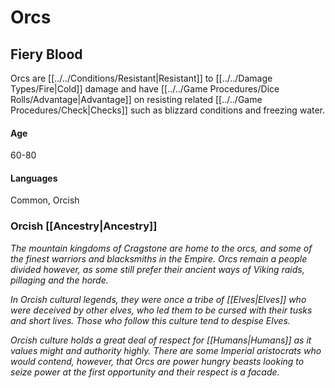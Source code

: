 # Orcs

## Fiery Blood
Orcs are [[../../Conditions/Resistant\|Resistant]] to [[../../Damage Types/Fire\|Cold]] damage and have [[../../Game Procedures/Dice Rolls/Advantage|Advantage]] on resisting related [[../../Game Procedures/Check\|Checks]] such as blizzard conditions and freezing water.
#### Age
60-80
#### Languages
Common, Orcish

### Orcish [[Ancestry\|Ancestry]]
*The mountain kingdoms of Cragstone are home to the orcs, and some of the finest warriors and blacksmiths in the Empire. Orcs remain a people divided however, as some still prefer their ancient ways of Viking raids, pillaging and the horde.* 

*In Orcish cultural legends, they were once a tribe of [[Elves\|Elves]] who were deceived by other elves, who led them to be cursed with their tusks and short lives. Those who follow this culture tend to despise Elves.* 

*Orcish culture holds a great deal of respect for [[Humans\|Humans]] as it values might and authority highly. There are some Imperial aristocrats who would contend, however, that Orcs are power hungry beasts looking to seize power at the first opportunity and their respect is a facade.*